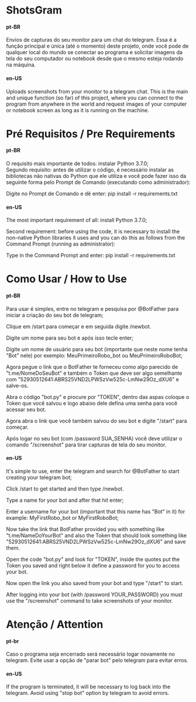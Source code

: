 # ShotsGram
#### pt-BR
<p>Envios de capturas do seu monitor para um chat do telegram. Essa é a função principal e única (até o momento) deste projeto, onde você pode de qualquer local do mundo se conectar ao programa e solicitar imagens da tela do seu computador ou notebook desde que o mesmo esteja rodando na máquina.</p>

#### en-US
<p>Uploads screenshots from your monitor to a telegram chat. This is the main and unique function (so far) of this project, where you can connect to the program from anywhere in the world and request images of your computer or notebook screen as long as it is running on the machine.</p>

# Pré Requisitos / Pre Requirements
#### pt-BR
<p>O requisito mais importante de todos: instalar Python 3.7.0;<br>
Segundo requisito: antes de utilizar o código, é necessário instalar as bibliotecas não nativas do Python que ele utiliza e você pode fazer isso da seguinte forma pelo Prompt de Comando (executando como administrador):</p>
<p>Digite no Prompt de Comando e dê enter:  pip install -r requirements.txt</p>

#### en-US
<p>The most important requirement of all: install Python 3.7.0;</p>
<p>Second requirement: before using the code, it is necessary to install the non-native Python libraries it uses and you can do this as follows from the Command Prompt (running as administrator):</p>
<p>Type in the Command Prompt and enter: pip install -r requirements.txt</p>

# Como Usar / How to Use
#### pt-BR
<p>Para usar é simples, entre no telegram e pesquisa por @BotFather para iniciar a criação do seu bot de telegram;</p>
<p>Clique em /start para começar e em seguida digite /newbot.</p>
<p>Digite um nome para seu bot e após isso tecle enter;</p>
<p>Digite um nome de usuário para seu bot (importante que neste nome tenha "Bot" nele) por exemplo: MeuPrimeiroRobo_bot ou MeuPrimeiroRoboBot;</p>
<p>Agora pegue o link que o BotFather te forneceu como algo parecido de "t.me/NomeDoSeuBot" e também o Token que deve ser algo semelhante com "52930512641:ABRS25VND2LPWSzVw525c-LmNw29Oz_dXU6" e salve-os.</p>
<p>Abra o código "bot.py" e procure por "TOKEN", dentro das aspas coloque o Token que você salvou e logo abaixo dele defina uma senha para você acessar seu bot.</p>
<p>Agora abra o link que você também salvou do seu bot e digite "/start" para começar.</p>
<p>Após logar no seu bot (com /password SUA_SENHA) você deve utilizar o comando "/screenshot" para tirar capturas de tela do seu monitor.</p>

#### en-US
<p>It's simple to use, enter the telegram and search for @BotFather to start creating your telegram bot;</p>
<p>Click /start to get started and then type /newbot.</p>
<p>Type a name for your bot and after that hit enter;</p>
<p>Enter a username for your bot (important that this name has "Bot" in it) for example: MyFirstRobo_bot or MyFirstRoboBot;</p>
<p>Now take the link that BotFather provided you with something like "t.me/NameDoYourBot" and also the Token that should look something like "52930512641:ABRS25VND2LPWSzVw525c-LmNw29Oz_dXU6" and save them.</p>
<p>Open the code "bot.py" and look for "TOKEN", inside the quotes put the Token you saved and right below it define a password for you to access your bot.</p>
<p>Now open the link you also saved from your bot and type "/start" to start.</p>
<p>After logging into your bot (with /password YOUR_PASSWORD) you must use the "/screenshot" command to take screenshots of your monitor.</p>

# Atenção / Attention
#### pt-br
<p>Caso o programa seja encerrado será necessário logar novamente no telegram. Evite usar a opção de "parar bot" pelo telegram para evitar erros.</p>

#### en-US
<p>If the program is terminated, it will be necessary to log back into the telegram. Avoid using "stop bot" option by telegram to avoid errors.</p>
